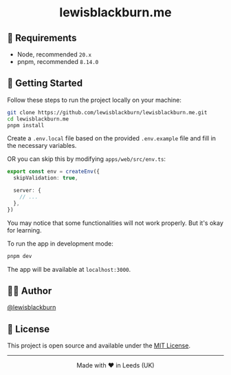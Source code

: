 <p align="center">
  <img alt="" src="https://lewisblackburn.me/images/og/og.png">
</p>

<h1 align="center">
  lewisblackburn.me
</h1>

## 🔨 Requirements

- Node, recommended `20.x`
- pnpm, recommended `8.14.0`

## 👋 Getting Started

Follow these steps to run the project locally on your machine:

```bash
git clone https://github.com/lewisblackburn/lewisblackburn.me.git
cd lewisblackburn.me
pnpm install
```

Create a `.env.local` file based on the provided `.env.example` file and fill in the necessary variables.

OR you can skip this by modifying `apps/web/src/env.ts`:

```ts
export const env = createEnv({
  skipValidation: true,

  server: {
    // ...
  },
})
```

You may notice that some functionalities will not work properly. But it's okay for learning.

To run the app in development mode:

```bash
pnpm dev
```

The app will be available at `localhost:3000`.

## ✍🏻 Author

[@lewisblackburn](https://github.com/lewisblackburn)

## 🪪 License

This project is open source and available under the [MIT License](LICENSE).

<hr>
<p align="center">
Made with ❤️  in Leeds (UK)
</p>
